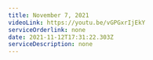 ```yaml
---
title: November 7, 2021
videoLink: https://youtu.be/vGPGxrIjEkY
serviceOrderlink: none
date: 2021-11-12T17:31:22.303Z
serviceDescription: none
---
```

